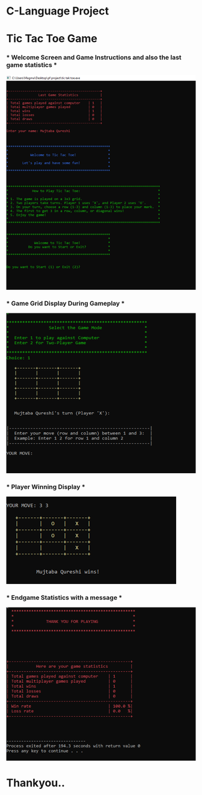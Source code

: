 <h1>C-Language Project</h1>
<h1>Tic Tac Toe Game</h1>
<h3>*  Welcome Screen and Game Instructions and also the last game statistics  *</h3>

![Tic Tac Toe Game Screenshot](https://raw.githubusercontent.com/MujtabaQureshiii/C-language-PROJECT/refs/heads/main/Project%20Image%201.png)

<h3>* Game Grid Display During Gameplay *</h3>

![Tic Tac Toe Game Screenshot](https://raw.githubusercontent.com/MujtabaQureshiii/C-language-PROJECT/refs/heads/main/Project%20Image%202.png)

<h3>*  Player Winning Display *</h3>

![Tic Tac Toe Game Screenshot](https://raw.githubusercontent.com/MujtabaQureshiii/C-language-PROJECT/refs/heads/main/Project%20Image%203.png)

<h3>*  Endgame Statistics with a message *</h3>

![Tic Tac Toe Game Screenshot](https://raw.githubusercontent.com/MujtabaQureshiii/C-language-PROJECT/refs/heads/main/Project%20Image%204.png)

<h1> Thankyou..</h1>
